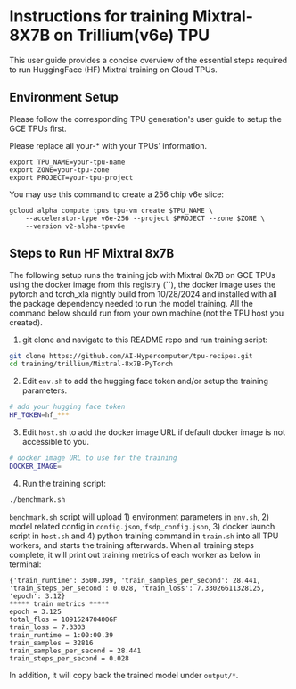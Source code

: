 # Instructions for training Mixtral-8X7B on Trillium(v6e) TPU


This user guide provides a concise overview of the essential steps required to run HuggingFace (HF) Mixtral training on Cloud TPUs.


## Environment Setup

Please follow the corresponding TPU generation's user guide to setup the GCE TPUs
first.

Please replace all your-* with your TPUs' information.

```
export TPU_NAME=your-tpu-name
export ZONE=your-tpu-zone
export PROJECT=your-tpu-project
```

You may use this command to create a 256 chip v6e slice:

```
gcloud alpha compute tpus tpu-vm create $TPU_NAME \
    --accelerator-type v6e-256 --project $PROJECT --zone $ZONE \
    --version v2-alpha-tpuv6e
```

## Steps to Run HF Mixtral 8x7B

The following setup runs the training job with Mixtral 8x7B on GCE TPUs using the docker image from this registry (``), the docker image uses the pytorch and torch_xla nightly build from 10/28/2024 and installed with all the package dependency needed to run the model training. All the command below should run from your own machine (not the TPU host you created).

1. git clone and navigate to this README repo and run training script:
```bash
git clone https://github.com/AI-Hypercomputer/tpu-recipes.git
cd training/trillium/Mixtral-8x7B-PyTorch
```
2. Edit `env.sh` to add the hugging face token and/or setup the training parameters.
```bash
# add your hugging face token
HF_TOKEN=hf_***
```
3. Edit `host.sh` to add the docker image URL if default docker image is not accessible to you.
```bash
# docker image URL to use for the training
DOCKER_IMAGE=
```
4. Run the training script:
```bash
./benchmark.sh
```
`benchmark.sh` script will upload 1) environment parameters in `env.sh`, 2) model related config in `config.json`, `fsdp_config.json`, 3) docker launch script in `host.sh` and 4) python training command in `train.sh` into all TPU workers, and starts the training afterwards. When all training steps complete, it will print out training metrics of each worker as below in terminal:
```
{'train_runtime': 3600.399, 'train_samples_per_second': 28.441, 'train_steps_per_second': 0.028, 'train_loss': 7.33026611328125, 'epoch': 3.12}
***** train metrics *****
epoch = 3.125
total_flos = 109152470400GF
train_loss = 7.3303
train_runtime = 1:00:00.39
train_samples = 32816
train_samples_per_second = 28.441
train_steps_per_second = 0.028

```
In addition,  it will copy back the trained model under `output/*`.